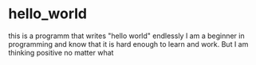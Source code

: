 # hello_world
this is a programm that writes "hello world" endlessly
I am a beginner in programming and know that it is hard enough to learn and work. But I am thinking positive no matter what
